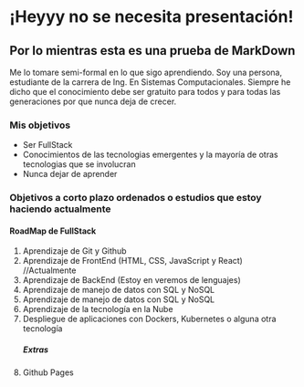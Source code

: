 # ¡Heyyy no se necesita presentación!

## Por lo mientras esta es una prueba de MarkDown 

<!DOCTYPE html>
<head>
  
</head>
<body>
  <p class="presentacion">
    Me lo tomare semi-formal en lo que sigo aprendiendo.
    Soy una persona, estudiante de la carrera de Ing. En Sistemas
    Computacionales. Siempre he dicho que el conocimiento debe ser 
    gratuito para todos y para todas las generaciones por que nunca deja de crecer.
  </p>
  
  <div>
    <h3>Mis objetivos</h3>
    <ul>
      <li> Ser FullStack</li>
      <li> Conocimientos de las tecnologias emergentes y la mayoría de otras tecnologias que se involucran</li>
      <li> Nunca dejar de aprender </li>
    </ul>
  </div>

  <div>
    <h3>Objetivos a corto plazo ordenados o estudios que estoy haciendo actualmente</h3>
    <h4>RoadMap de FullStack</h4>
    <ol>
      <li> Aprendizaje de Git y Github </li>
      <li> Aprendizaje de FrontEnd (HTML, CSS, JavaScript y React) //Actualmente </li>
      <li> Aprendizaje de BackEnd (Estoy en veremos de lenguajes)</li>
      <li> Aprendizaje de manejo de datos con SQL y NoSQL </li>
      <li> Aprendizaje de manejo de datos con SQL y NoSQL </li>
      <li> Aprendizaje de la tecnología en la Nube </li>
      <li> Despliegue de aplicaciones con Dockers, Kubernetes o alguna otra tecnología </li>
      <h5 class= "extras">Extras</h5>
      <li> Github Pages </li>
    </ol>
  </div>
  
</body>






<!-- Así se hace un comentario para uno propio, tengo que cambiar cuando concluya mi estudio en mi universidad -->




<!--
**IanEmmanuelHernandezSanchez/IanEmmanuelHernandezSanchez** is a ✨ _special_ ✨ repository because its `README.md` (this file) appears on your GitHub profile.

Here are some ideas to get you started:

- 🔭 I’m currently working on ...
- 🌱 I’m currently learning ...
- 👯 I’m looking to collaborate on ...
- 🤔 I’m looking for help with ...
- 💬 Ask me about ...
- 📫 How to reach me: ...
- 😄 Pronouns: ...
- ⚡ Fun fact: ...
-->
